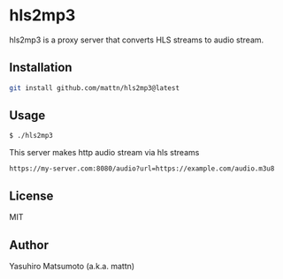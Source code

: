 # hls2mp3

hls2mp3 is a proxy server that converts HLS streams to audio stream.

## Installation

```sh
git install github.com/mattn/hls2mp3@latest
```

## Usage

```sh
$ ./hls2mp3
```

This server makes http audio stream via hls streams

```
https://my-server.com:8080/audio?url=https://example.com/audio.m3u8
```

## License

MIT

## Author

Yasuhiro Matsumoto (a.k.a. mattn)
